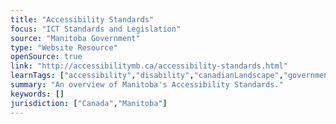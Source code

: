 ```yaml
---
title: "Accessibility Standards"
focus: "ICT Standards and Legislation"
source: "Manitoba Government"
type: "Website Resource"
openSource: true
link: "http://accessibilitymb.ca/accessibility-standards.html"
learnTags: ["accessibility","disability","canadianLandscape","government","ict","regulation"]
summary: "An overview of Manitoba's Accessibility Standards."
keywords: []
jurisdiction: ["Canada","Manitoba"]
---
```

